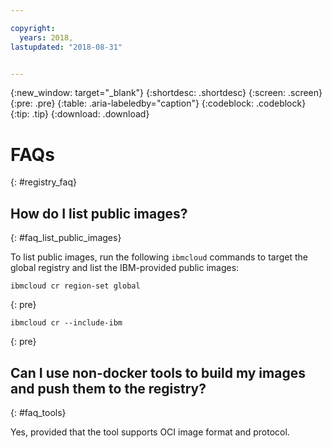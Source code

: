 ```yaml
---

copyright:
  years: 2018, 
lastupdated: "2018-08-31"


---
```


{:new_window: target="_blank"}
{:shortdesc: .shortdesc}
{:screen: .screen}
{:pre: .pre}
{:table: .aria-labeledby="caption"}
{:codeblock: .codeblock}
{:tip: .tip}
{:download: .download}


# FAQs
{: #registry_faq}


## How do I list public images?
{: #faq_list_public_images}

To list public images, run the following `ibmcloud` commands to target the global registry and list the IBM-provided public images:

```
ibmcloud cr region-set global
```
{: pre}

```
ibmcloud cr --include-ibm
```
{: pre}


## Can I use non-docker tools to build my images and push them to the registry?
{: #faq_tools}

Yes, provided that the tool supports OCI image format and protocol.
